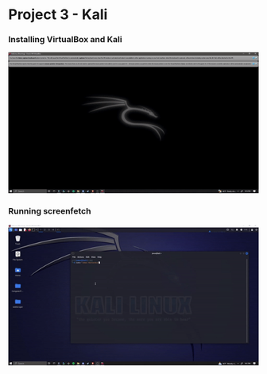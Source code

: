 # Project 3 - Kali

### Installing VirtualBox and Kali
<img src="vbox_kali.gif" alt="Virtualbox Installation">

### Running screenfetch
<img src="screenfetch.gif" alt="Running screenfetch">


